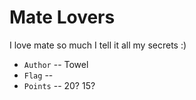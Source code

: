 # Mate Lovers
I love mate so much I tell it all my secrets :)

* `Author` -- Towel
* `Flag` -- 
* `Points` -- 20? 15?
